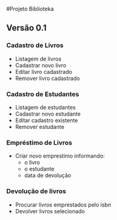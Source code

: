 #Projeto Biblioteka

## Versão 0.1 
### Cadastro de Livros
- Listagem de livros
- Cadastrar novo livro
- Editar livro cadastrado
- Remover livro cadastrado

### Cadastro de Estudantes
- Listagem de estudantes
- Cadastrar novo estudante
- Editar cadastro existente
- Remover estudante

### Empréstimo de Livros
- Criar novo emprestimo informando:
  - o livro
  - o estudante
  - data de devolução
  
### Devolução de livros
- Procurar livros emprestados pelo isbn
- Devolver livros selecionado